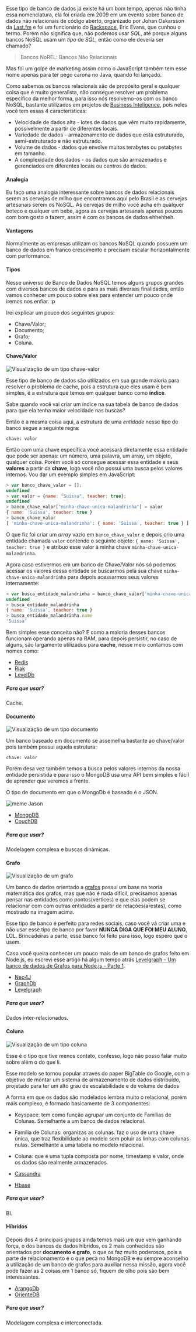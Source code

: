 Esse tipo de banco de dados já existe há um bom tempo, apenas não tinha essa nomenclatura, ela foi criada em 2009 em um evento sobre banco de dados não relacionais de código aberto, organizado por Johan Oskarsson da [Last.fm](Last.fm) e foi um funcionário do [Rackspace](http://www.rackspace.com/), Eric Evans, que cunhou o termo. Porém não significa que, não podemos usar *SQL*, até porque alguns bancos NoSQL usam um *tipo* de *SQL*, então como ele deveria ser chamado?

> Bancos NoREL: Bancos Não Relacionais

Mas foi um golpe de marketing assim como o JavaScript também tem esse nome apenas para ter pego carona no Java, quando foi lançado.

Como sabemos os bancos relacionais são de propósito geral e qualquer coisa que é muito generalista, não consegue resolver um problema específico da melhor forma, para isso nós resolvemo-os com os banco NoSQL, bastante utilizados em projetos de [Business Inteligence](https://pt.wikipedia.org/wiki/Intelig%C3%AAncia_empresarial), pois neles você tem essas 4 características:

- Velocidade de dados alta - lotes de dados que vêm muito rapidamente, possivelmente a partir de diferentes locais.
- Variedade de dados - armazenamento de dados que está estruturado, semi-estruturado e não estruturado.
- Volume de dados - dados que envolve muitos terabytes ou petabytes em tamanho.
- A complexidade dos dados - os dados que são armazenados e gerenciados em diferentes locais ou centros de dados.

#### Analogia

Eu faço uma analogia interessante sobre bancos de dados relacionais serem as cervejas de milho que encontramos aqui pelo Brasil e as cervejas artesanais serem os NoSQL.
As cervejas de milho você acha em qualquer boteco e qualquer um bebe, agora as cervejas artesanais apenas poucos com bom gosto o fazem, assim é com os bancos de dados ehhehheh.


#### Vantagens

Normalmente as empresas utilizam os bancos NoSQL quando possuem um banco de dados em franco crescimento e precisam escalar horizontalmente com performance.

#### Tipos

Nesse universo de Banco de Dados NoSQL temos alguns grupos grandes com diversos bancos de dados e para as mais diversas finalidades, então vamos conhecer um pouco sobre eles para entender um pouco onde iremos nos enfiar. :p

Irei explicar um pouco dos seguintes grupos:

- Chave/Valor;
- Documento;
- Grafo;
- Coluna.

#### Chave/Valor

![Visualização de um tipo chave-valor](https://github.com/Webschool-io/be-mean-instagram/raw/master/apostila/mongodb/images/nosql-type-key-value.png)

Esse tipo de banco de dados são utilizados em sua grande maioria para resolver o problema de cache, pois a estrutura que eles usam é bem simples, é a estrutura que temos em qualquer banco como **índice**.

Sabe quando você vai criar um índice na sua tabela de banco de dados para que ela tenha maior velocidade nas buscas?

Então é a mesma coisa aqui, a estrutura de uma *entidade* nesse tipo de banco segue a seguinte regra:

```
chave: valor
```

Então com uma chave específica você acessará diretamente essa entidade que pode ser apenas: um número, uma palavra, um array, um objeto, qualquer coisa. Porém você só consegue acessar essa entidade e seus **valores** a partir da **chave**, logo você não possui uma busca pelos valores internos. Vou dar um exemplo simples em JavaScript:

```js
> var banco_chave_valor = [];
undefined
> var valor = {name: "Suissa", teacher: true};
undefined
> banco_chave_valor["minha-chave-unica-malandrinha"] = valor
{ name: 'Suissa', teacher: true }
> banco_chave_valor
[ 'minha-chave-unica-malandrinha': { name: 'Suissa', teacher: true } ]
```

O que fiz foi criar um *array* vazio em `banco_chave_valor` e depois crio uma entidade chamada `valor` contendo o seguinte objeto: `{ name: 'Suissa', teacher: true }` e atribuo esse valor à minha chave `minha-chave-unica-malandrinha`.

Agora caso estivermos em um banco de Chave/Valor nós só podemos acessar os valores dessa entidade se buscarmos pela sua chave `minha-chave-unica-malandrinha` para depois acessarmos seus valores internamente:

```js
> var busca_entidade_malandrinha = banco_chave_valor['minha-chave-unica-malandrinha']
undefined
> busca_entidade_malandrinha
{ name: 'Suissa', teacher: true }
> busca_entidade_malandrinha.name
'Suissa'
```

Bem simples esse conceito não? E como a maioria desses bancos funcionam operando apenas na RAM, para depois persistir, no caso de alguns, são largamente utilizados para **cache**, nesse meio contamos com nomes como:

- [Redis](http://redis.io/)
- [Riak](http://basho.com/products/riak-kv/)
- [LevelDb](http://leveldb.org/)

##### Para que usar?

Cache.

#### Documento

![Visualização de um tipo documento](https://github.com/Webschool-io/be-mean-instagram/raw/master/apostila/mongodb/images/nosql-type-document.png)

Um banco baseado em documento se assemelha bastante ao chave/valor pois também possui aquela estrutura:

```
chave: valor
```

Porém desa vez também temos a busca pelos valores internos da nossa entidade persistida e para isso o MongoDB usa uma API bem simples e fácil de aprender que veremos a frente.

O tipo de documento em que o MongoDb é baseado é o JSON.

![meme Jason](https://github.com/Webschool-io/be-mean-instagram/raw/master/apostila/mongodb/images/meme-jason.jpg)

- [MongoDB](https://www.mongodb.org/)
- [CouchDB](http://couchdb.apache.org/)

##### Para que usar?

Modelagem complexa e buscas dinâmicas.

#### Grafo

![Visualização de um grafo](https://github.com/Webschool-io/be-mean-instagram/raw/master/apostila/mongodb/images/nosql-type-graph.png)

Um banco de dados orientado a [grafos](https://pt.wikipedia.org/wiki/Teoria_dos_grafos) possui um base na teoria matemática dos grafos, mas que não é nada difícil, precisamos apenas pensar nas entidades como pontos(vértices) e que elas podem se relacionar com com outras entidades a partir de relações(arestas), como mostrado na imagem acima.

Esse tipo de banco é perfeito para redes sociais, caso você vá criar uma e não usar esse tipo de banco por favor **NUNCA DIGA QUE FOI MEU ALUNO**, LOL. Brincadeiras a parte, esse banco foi feito para isso, logo espero que o usem.

Caso você queira conhecer um pouco mais de um banco de grafos feito em Node.js, eu escrevi esse artigo há algum tempo atrás [Levelgraph - Um banco de dados de Grafos para Node.js - Parte 1](http://nomadev.com.br/levelgraph-um-banco-de-dados-de-grafos-para-node-js/).

- [Neo4J](http://neo4j.com/)
- [GraphDb](http://ontotext.com/products/ontotext-graphdb/graphdb-standard/)
- [Levelgraph](http://nomadev.com.br/levelgraph-um-banco-de-dados-de-grafos-para-node-js/)

##### Para que usar?

Dados inter-relacionados.

#### Coluna

![Visualização de um tipo coluna](https://github.com/Webschool-io/be-mean-instagram/raw/master/apostila/mongodb/images/nosql-type-column.png)

Esse é o tipo que tive menos contato, confesso, logo não posso falar muito sobre além o do que li.

Esse modelo se tornou  popular através do paper BigTable do Google, com o objetivo de montar um sistema de armazenamento de dados distribuído, projetado para ter um alto grau de escalabilidade e de volume de dados

A forma em que os dados são modelados lembra muito o relacional, porém mais complexo, é formado basicamente de 3 componentes:

- Keyspace: tem como função agrupar um conjunto de Famílias de Colunas. Semelhante a um banco de dados relacional.

- Família de Colunas:  organizas as colunas. faz o uso de uma chave única, que traz flexibilidade ao modelo sem poluir as linhas com colunas nulas. Semelhante a uma tabela no modelo relacional.

- Coluna: que é uma tupla composta por nome, timestamp e valor, onde os dados são realmente armazenados.

- [Cassandra](http://cassandra.apache.org/)
- [Hbase](http://hbase.apache.org/)

##### Para que usar?

BI.

#### Híbridos

Depois dos 4 principais grupos ainda temos mais um que vem ganhando força, o dos bancos de dados híbridos, os 2 mais conhecidos são orientados por **documento e grafo**, o que os faz muito poderosos, pois a parte de relacionamento é o que peca no MongoDB e eu sempre aconselho a utilização de um banco de grafos para auxiliar nessa missão, agora você pode fazer as 2 coisas em 1 banco só, fiquem de olho pois são bem interessantes.

- [ArangoDb](https://www.arangodb.com/)
- [OrienteDB](http://orientdb.com/orientdb/)

##### Para que usar?

Modelagem complexa e interconectada.
